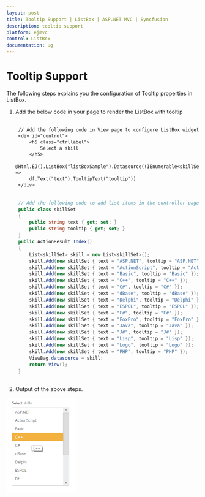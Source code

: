 ```yaml
---
layout: post
title: Tooltip Support | ListBox | ASP.NET MVC | Syncfusion
description: tooltip support
platform: ejmvc
control: ListBox
documentation: ug
---
```


# Tooltip Support

The following steps explains you the configuration of Tooltip properties in ListBox.

1. Add the below code in your page to render the ListBox with tooltip


   ~~~ cshtml
   
	// Add the following code in View page to configure ListBox widget
	<div id="control">
		<h5 class="ctrllabel">
			Select a skill 
		</h5> 
		@Html.EJ().ListBox("listBoxSample").Datasource((IEnumerable<skillSet>)ViewBag.datasource).ListBoxFields(df =>
		df.Text("text").TooltipText("tooltip"))
	</div>

   ~~~
   
   
   ~~~ csharp
   
	// Add the following code to add list items in the controller page
	public class skillSet    
	{      
		public string text { get; set; }
		public string tooltip { get; set; }  
	}       
	public ActionResult Index() 
	{
		List<skillSet> skill = new List<skillSet>(); 
		skill.Add(new skillSet { text = "ASP.NET", tooltip = "ASP.NET" }); 
		skill.Add(new skillSet { text = "ActionScript", tooltip = "ActionScript"});  
		skill.Add(new skillSet { text = "Basic", tooltip = "Basic" });  
		skill.Add(new skillSet { text = "C++", tooltip = "C++" });  
		skill.Add(new skillSet { text = "C#", tooltip = "C#" });  
		skill.Add(new skillSet { text = "dBase", tooltip = "dBase" }); 
		skill.Add(new skillSet { text = "Delphi", tooltip = "Delphi" }); 
		skill.Add(new skillSet { text = "ESPOL", tooltip = "ESPOL" });  
		skill.Add(new skillSet { text = "F#", tooltip = "F#" });     
		skill.Add(new skillSet { text = "FoxPro", tooltip = "FoxPro" });  
		skill.Add(new skillSet { text = "Java", tooltip = "Java" });     
		skill.Add(new skillSet { text = "J#", tooltip = "J#" });      
		skill.Add(new skillSet { text = "Lisp", tooltip = "Lisp" });
		skill.Add(new skillSet { text = "Logo", tooltip = "Logo" }); 
		skill.Add(new skillSet { text = "PHP", tooltip = "PHP" });   
		ViewBag.datasource = skill;          
		return View();
	}
		
   ~~~
   




2. Output of the above steps.


![](Tooltip-Support_images/Tooltip-Support_img1.png)



